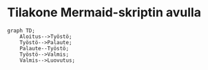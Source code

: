 # Tilakone Mermaid-skriptin avulla


```mermaid
graph TD;
    Aloitus-->Työstö;
    Työstö-->Palaute;
    Palaute--Työstö;
    Työstö-->Valmis;
    Valmis-->Luovutus;
    
```
